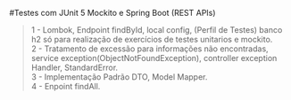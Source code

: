 #Testes com JUnit 5 Mockito e Spring Boot (REST APIs)


> 1 - Lombok, Endpoint findById, local config, (Perfil de Testes) banco h2 só para realização de exercícios de testes unitarios e mockito. <br />
> 2 - Tratamento de excessão para informações não encontradas, service exception(ObjectNotFoundException), controller exception Handler, StandardError. <br />
> 3 - Implementação Padrão DTO, Model Mapper. <br />
> 4 - Enpoint findAll. <br />

